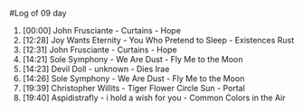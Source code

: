 #Log of 09 day

1. [00:00] John Frusciante - Curtains - Hope
1. [12:28] Joy Wants Eternity - You Who Pretend to Sleep - Existences Rust
1. [12:31] John Frusciante - Curtains - Hope
1. [14:21] Sole Symphony - We Are Dust - Fly Me to the Moon
1. [14:23] Devil Doll - unknown - Dies Irae
1. [14:26] Sole Symphony - We Are Dust - Fly Me to the Moon
1. [19:39] Christopher Willits - Tiger Flower Circle Sun - Portal
1. [19:40] Aspidistrafly - i hold a wish for you - Common Colors in the Air
